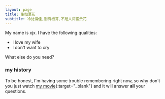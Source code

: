 ```yaml
---
layout: page
title: 生如夏花
subtitle: 冷处偏佳,别有根芽,不是人间富贵花 
---
```


My name is xjx. I have the following qualities:

- I love my wife
- I don't want to cry

What else do you need?

### my history

To be honest, I'm having some trouble remembering right now, so why don't you just watch [my movie](https://github.com/believeYouself){:target="_blank"} and it will answer **all** your questions.
